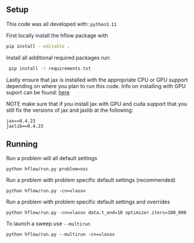 ## Setup
This code was all developed with:
`
python3.11
`


First locally install the hflow package with

```bash
pip install --editable .
```

Install all additional required packages run:

```bash
 pip install -r requirements.txt
```

Lastly ensure that jax is installed with the appropriate CPU or GPU support depending on where you plan to run this code. Info on installing with GPU suport can be found: [here](https://github.com/google/jax#installation)

NOTE make sure that if you install jax with GPU and cuda support that you still fix the versions of jax and jaxlib at the following:
```
jax==0.4.23
jaxlib==0.4.23
```

## Running

Run a problem will all default settings
```
python hflow/run.py problem=osc
```

Run a problem with problem specific default settings (recommended)
```
python hflow/run.py -cn=vlasov
```

Run a problem with problem specific default settings and overrides
```
python hflow/run.py -cn=vlasov data.t_end=10 optimizer.iters=100_000    
```

To launch a sweep use `--multirun`
```
python hflow/run.py --multirun -cn=vlasov 
```